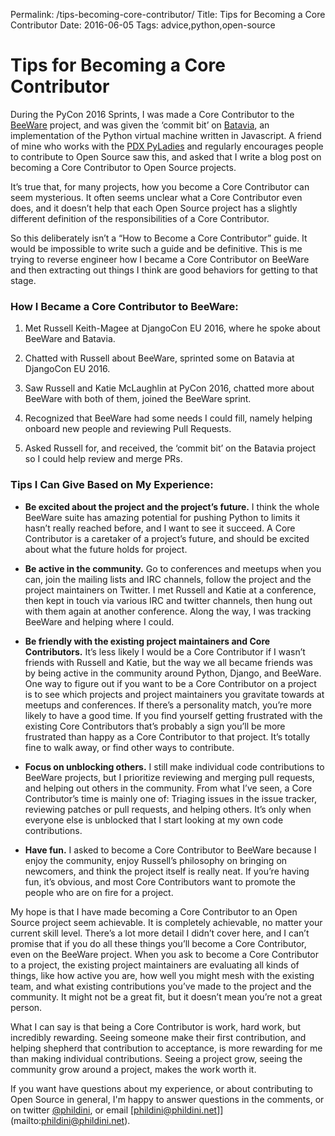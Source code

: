Permalink: /tips-becoming-core-contributor/
Title: Tips for Becoming a Core Contributor
Date: 2016-06-05
Tags: advice,python,open-source

# Tips for Becoming a Core Contributor

During the PyCon 2016 Sprints, I was made a Core Contributor to the [BeeWare](http://pybee.org/) project, and was given the ‘commit bit’ on [Batavia](http://pybee.org/batavia/), an implementation of the Python virtual machine written in Javascript. A friend of mine who works with the [PDX PyLadies](https://www.meetup.com/PyLadies-PDX/) and regularly encourages people to contribute to Open Source saw this, and asked that I write a blog post on becoming a Core Contributor to Open Source projects.

It’s true that, for many projects, how you become a Core Contributor can seem mysterious. It often seems unclear what a Core Contributor even does, and it doesn’t help that each Open Source project has a slightly different definition of the responsibilities of a Core Contributor.

So this deliberately isn’t a “How to Become a Core Contributor” guide. It would be impossible to write such a guide and be definitive. This is me trying to reverse engineer how I became a Core Contributor on BeeWare and then extracting out things I think are good behaviors for getting to that stage.

### How I Became a Core Contributor to BeeWare:

1.  Met Russell Keith-Magee at DjangoCon EU 2016, where he spoke about BeeWare and Batavia.
    
2.  Chatted with Russell about BeeWare, sprinted some on Batavia at DjangoCon EU 2016.
    
3.  Saw Russell and Katie McLaughlin at PyCon 2016, chatted more about BeeWare with both of them, joined the BeeWare sprint.
    
4.  Recognized that BeeWare had some needs I could fill, namely helping onboard new people and reviewing Pull Requests.
    
5.  Asked Russell for, and received, the ‘commit bit’ on the Batavia project so I could help review and merge PRs.
    

### Tips I Can Give Based on My Experience:

*   **Be excited about the project and the project’s future.** I think the whole BeeWare suite has amazing potential for pushing Python to limits it hasn’t really reached before, and I want to see it succeed. A Core Contributor is a caretaker of a project’s future, and should be excited about what the future holds for project.
    
*   **Be active in the community.** Go to conferences and meetups when you can, join the mailing lists and IRC channels, follow the project and the project maintainers on Twitter. I met Russell and Katie at a conference, then kept in touch via various IRC and twitter channels, then hung out with them again at another conference. Along the way, I was tracking BeeWare and helping where I could.
    
*   **Be friendly with the existing project maintainers and Core Contributors.** It’s less likely I would be a Core Contributor if I wasn’t friends with Russell and Katie, but the way we all became friends was by being active in the community around Python, Django, and BeeWare. One way to figure out if you want to be a Core Contributor on a project is to see which projects and project maintainers you gravitate towards at meetups and conferences. If there’s a personality match, you’re more likely to have a good time. If you find yourself getting frustrated with the existing Core Contributors that’s probably a sign you’ll be more frustrated than happy as a Core Contributor to that project. It’s totally fine to walk away, or find other ways to contribute.
    
*   **Focus on unblocking others.** I still make individual code contributions to BeeWare projects, but I prioritize reviewing and merging pull requests, and helping out others in the community. From what I’ve seen, a Core Contributor’s time is mainly one of: Triaging issues in the issue tracker, reviewing patches or pull requests, and helping others. It’s only when everyone else is unblocked that I start looking at my own code contributions.
    
*   **Have fun.** I asked to become a Core Contributor to BeeWare because I enjoy the community, enjoy Russell’s philosophy on bringing on newcomers, and think the project itself is really neat. If you’re having fun, it’s obvious, and most Core Contributors want to promote the people who are on fire for a project.
    

My hope is that I have made becoming a Core Contributor to an Open Source project seem achievable. It is completely achievable, no matter your current skill level. There’s a lot more detail I didn’t cover here, and I can’t promise that if you do all these things you’ll become a Core Contributor, even on the BeeWare project. When you ask to become a Core Contributor to a project, the existing project maintainers are evaluating all kinds of things, like how active you are, how well you might mesh with the existing team, and what existing contributions you’ve made to the project and the community. It might not be a great fit, but it doesn’t mean you’re not a great person.

What I can say is that being a Core Contributor is work, hard work, but incredibly rewarding. Seeing someone make their first contribution, and helping shepherd that contribution to acceptance, is more rewarding for me than making individual contributions. Seeing a project grow, seeing the community grow around a project, makes the work worth it.

If you want have questions about my experience, or about contributing to Open Source in general, I'm happy to answer questions in the comments, or on twitter [@phildini](https://twitter.com/phildini), or email [phildini@phildini.net]](mailto:phildini@phildini.net).

